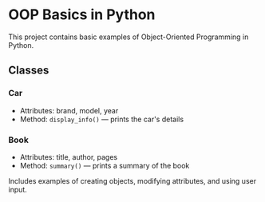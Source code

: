 # OOP Basics in Python

This project contains basic examples of Object-Oriented Programming in Python.

## Classes

### Car
- Attributes: brand, model, year
- Method: `display_info()` — prints the car's details

### Book
- Attributes: title, author, pages
- Method: `summary()` — prints a summary of the book

Includes examples of creating objects, modifying attributes, and using user input.
